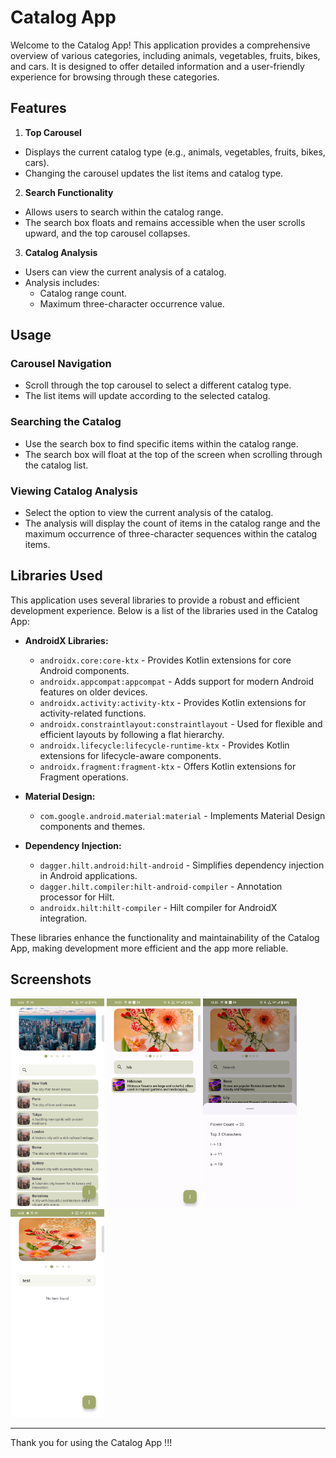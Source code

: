 # Catalog App

Welcome to the Catalog App! This application provides a comprehensive overview of various categories, including animals, vegetables, fruits, bikes, and cars. It is designed to offer detailed information and a user-friendly experience for browsing through these categories.

## Features

1. **Top Carousel**
  - Displays the current catalog type (e.g., animals, vegetables, fruits, bikes, cars).
  - Changing the carousel updates the list items and catalog type.

2. **Search Functionality**
  - Allows users to search within the catalog range.
  - The search box floats and remains accessible when the user scrolls upward, and the top carousel collapses.

3. **Catalog Analysis**
  - Users can view the current analysis of a catalog.
  - Analysis includes:
    - Catalog range count.
    - Maximum three-character occurrence value.

## Usage

### Carousel Navigation
- Scroll through the top carousel to select a different catalog type.
- The list items will update according to the selected catalog.

### Searching the Catalog
- Use the search box to find specific items within the catalog range.
- The search box will float at the top of the screen when scrolling through the catalog list.

### Viewing Catalog Analysis
- Select the option to view the current analysis of the catalog.
- The analysis will display the count of items in the catalog range and the maximum occurrence of three-character sequences within the catalog items.

## Libraries Used

This application uses several libraries to provide a robust and efficient development experience. Below is a list of the libraries used in the Catalog App:

- **AndroidX Libraries:**
    - `androidx.core:core-ktx` - Provides Kotlin extensions for core Android components.
    - `androidx.appcompat:appcompat` - Adds support for modern Android features on older devices.
    - `androidx.activity:activity-ktx` - Provides Kotlin extensions for activity-related functions.
    - `androidx.constraintlayout:constraintlayout` - Used for flexible and efficient layouts by following a flat hierarchy.
    - `androidx.lifecycle:lifecycle-runtime-ktx` - Provides Kotlin extensions for lifecycle-aware components.
    - `androidx.fragment:fragment-ktx` - Offers Kotlin extensions for Fragment operations.

- **Material Design:**
    - `com.google.android.material:material` - Implements Material Design components and themes.

- **Dependency Injection:**
    - `dagger.hilt.android:hilt-android` - Simplifies dependency injection in Android applications.
    - `dagger.hilt.compiler:hilt-android-compiler` - Annotation processor for Hilt.
    - `androidx.hilt:hilt-compiler` - Hilt compiler for AndroidX integration.


These libraries enhance the functionality and maintainability of the Catalog App, making development more efficient and the app more reliable.


## Screenshots

<img src="screenshots/screenshot_1.png" alt="Screenshot 1" width="150"/>
<img src="screenshots/screenshot_2.png" alt="Screenshot 2" width="150"/>
<img src="screenshots/screenshot_3.png" alt="Screenshot 3" width="150"/>
<img src="screenshots/screenshot_4.png" alt="Screenshot 4" width="150"/>


---

Thank you for using the Catalog App !!!

